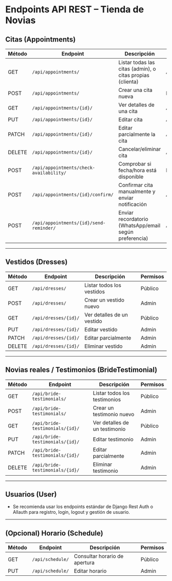 # Endpoints API REST – Tienda de Novias

## Citas (Appointments)
| Método | Endpoint                        | Descripción                                                | Permisos           |
|--------|---------------------------------|------------------------------------------------------------|--------------------|
| GET    | `/api/appointments/`            | Listar todas las citas (admin), o citas propias (clienta)  | Admin/Clienta      |
| POST   | `/api/appointments/`            | Crear una cita nueva                                       | Público            |
| GET    | `/api/appointments/{id}/`       | Ver detalles de una cita                                   | Admin/Clienta      |
| PUT    | `/api/appointments/{id}/`       | Editar cita                                                | Admin/Clienta      |
| PATCH  | `/api/appointments/{id}/`       | Editar parcialmente la cita                                | Admin/Clienta      |
| DELETE | `/api/appointments/{id}/`       | Cancelar/eliminar cita                                     | Admin/Clienta      |
| POST   | `/api/appointments/check-availability/` | Comprobar si fecha/hora está disponible                   | Público            |
| POST   | `/api/appointments/{id}/confirm/`      | Confirmar cita manualmente y enviar notificación           | Admin              |
| POST   | `/api/appointments/{id}/send-reminder/`| Enviar recordatorio (WhatsApp/email según preferencia)     | Admin              |

---

## Vestidos (Dresses)
| Método | Endpoint                | Descripción                           | Permisos      |
|--------|-------------------------|---------------------------------------|---------------|
| GET    | `/api/dresses/`         | Listar todos los vestidos             | Público       |
| POST   | `/api/dresses/`         | Crear un vestido nuevo                | Admin         |
| GET    | `/api/dresses/{id}/`    | Ver detalles de un vestido            | Público       |
| PUT    | `/api/dresses/{id}/`    | Editar vestido                        | Admin         |
| PATCH  | `/api/dresses/{id}/`    | Editar parcialmente                   | Admin         |
| DELETE | `/api/dresses/{id}/`    | Eliminar vestido                      | Admin         |

---

## Novias reales / Testimonios (BrideTestimonial)
| Método | Endpoint                      | Descripción                             | Permisos      |
|--------|-------------------------------|-----------------------------------------|---------------|
| GET    | `/api/bride-testimonials/`    | Listar todos los testimonios            | Público       |
| POST   | `/api/bride-testimonials/`    | Crear un testimonio nuevo               | Admin         |
| GET    | `/api/bride-testimonials/{id}/`| Ver detalles de un testimonio           | Público       |
| PUT    | `/api/bride-testimonials/{id}/`| Editar testimonio                       | Admin         |
| PATCH  | `/api/bride-testimonials/{id}/`| Editar parcialmente                     | Admin         |
| DELETE | `/api/bride-testimonials/{id}/`| Eliminar testimonio                     | Admin         |

---

## Usuarios (User)
- Se recomienda usar los endpoints estándar de Django Rest Auth o Allauth para registro, login, logout y gestión de usuario.

---

## (Opcional) Horario (Schedule)
| Método | Endpoint                | Descripción                         | Permisos      |
|--------|-------------------------|-------------------------------------|---------------|
| GET    | `/api/schedule/`        | Consultar horario de apertura       | Público       |
| PUT    | `/api/schedule/`        | Editar horario                      | Admin         |